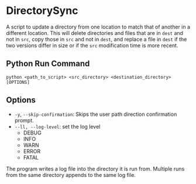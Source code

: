 # DirectorySync
A script to update a directory from one location to match that of another in a different location.
This will delete directories and files that are in `dest` and not in `src`, copy those in `src` and not in `dest`, and replace a file in `dest` if the two versions differ in size or if the `src` modification time is more recent.

## Python Run Command
`python <path_to_script> <src_directory> <destination_directory> [OPTIONS]`
## Options
* `-y`, `--skip-confirmation`: Skips the user path direction confirmation prompt.
* `--ll, --log-level`: set the log level
  * DEBUG
  * INFO
  * WARN
  * ERROR
  * FATAL

The program writes a log file into the directory it is run from. Multiple runs from the same directory appends to the same log file.

